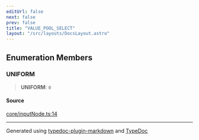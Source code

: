 ```yaml
---
editUrl: false
next: false
prev: false
title: "VALUE_POOL_SELECT"
layout: "/src/layouts/DocsLayout.astro"
---
```


## Enumeration Members

### UNIFORM

> **UNIFORM**: `0`

#### Source

[core/inputNode.ts:14](https://github.com/edwinlzs/chainflow/blob/902c18e/src/core/inputNode.ts#L14)

***

Generated using [typedoc-plugin-markdown](https://www.npmjs.com/package/typedoc-plugin-markdown) and [TypeDoc](https://typedoc.org/)
